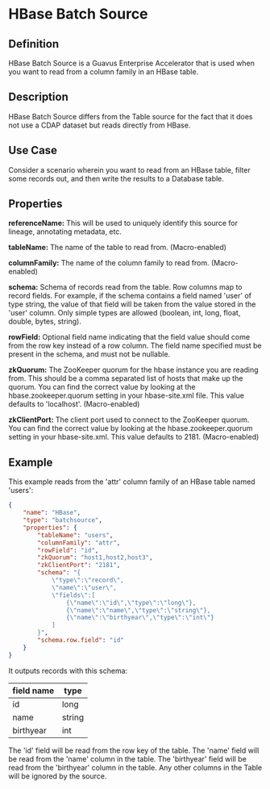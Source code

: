 # HBase Batch Source

## Definition

HBase Batch Source is a Guavus Enterprise Accelerator that is used when you want to read from a column family in an HBase table.

Description
-----------

HBase Batch Source differs from the Table source for the fact that it does not use a CDAP dataset but reads directly from HBase.

Use Case
--------

Consider a scenario wherein you want to read from an HBase table, filter some records out, and then write the results to a Database table. 

Properties
----------

**referenceName:** This will be used to uniquely identify this source for lineage, annotating metadata, etc.

**tableName:** The name of the table to read from. (Macro-enabled)

**columnFamily:** The name of the column family to read from. (Macro-enabled)

**schema:** Schema of records read from the table. Row columns map to record fields. For example, if the schema contains a field named 'user' of type string, the value of that field will be taken from the value stored in the 'user' column. Only simple types
are allowed (boolean, int, long, float, double, bytes, string).

**rowField:** Optional field name indicating that the field value should come from the row key instead of a row column. The field name specified must be present in the schema, and must not be nullable.

**zkQuorum:** The ZooKeeper quorum for the hbase instance you are reading from. This should be a comma separated list of hosts that make up the quorum. You can find the correct value by looking at the hbase.zookeeper.quorum setting in your hbase-site.xml file. This value defaults to 'localhost'. (Macro-enabled)

**zkClientPort:** The client port used to connect to the ZooKeeper quorum. You can find the correct value by looking at the hbase.zookeeper.quorum setting in your hbase-site.xml. This value defaults to 2181. (Macro-enabled)

Example
-------

This example reads from the 'attr' column family of an HBase table named 'users':

```json
{
    "name": "HBase",
    "type": "batchsource",
    "properties": {
        "tableName": "users",
        "columnFamily": "attr",
        "rowField": "id",
        "zkQuorum": "host1,host2,host3",
        "zkClientPort": "2181",
        "schema": "{
            \"type\":\"record\",
            \"name\":\"user\",
            \"fields\":[
                {\"name\":\"id\",\"type\":\"long\"},
                {\"name\":\"name\",\"type\":\"string\"},
                {\"name\":\"birthyear\",\"type\":\"int\"}
            ]
        }",
        "schema.row.field": "id"
    }
}
```

It outputs records with this schema:

| field name | type   |
| ---------- | ------ |
| id         | long   |
| name       | string |
| birthyear  | int    |

The 'id' field will be read from the row key of the table. The 'name' field will be read from the 'name' column in the table. The 'birthyear' field will be read from the 'birthyear' column in the table. Any other columns in the Table will be ignored by the source.
